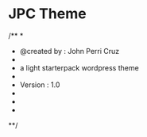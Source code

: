 # JPC Theme

/**
*
* @created by : John Perri Cruz
*
* a light starterpack wordpress theme
*
* Version : 1.0
*
*
*
**/

